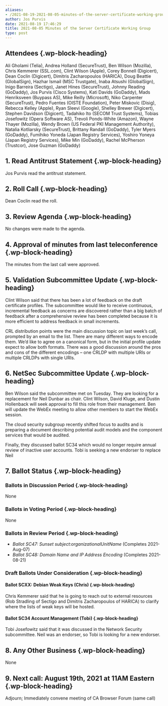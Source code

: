 ```yaml
---
aliases:
- /2021-08-19-2021-08-05-minutes-of-the-server-certificate-working-group/
author: Jos Purvis
date: 2021-08-19 17:46:29
title: 2021-08-05 Minutes of the Server Certificate Working Group
type: post
---
```


## Attendees {.wp-block-heading}

Ali Gholami (Telia), Andrea Holland (SecureTrust), Ben Wilson (Mozilla), Chris Kemmerer (SSL.com), Clint Wilson (Apple), Corey Bonnell (Digicert), Dean Coclin (Digicert), Dimitris Zacharopoulos (HARICA), Doug Beattie (GlobalSign), Hazhar Ismail (MSC Trustgate), Inaba Atsushi (GlobalSign), Inigo Barreira (Sectigo), Janet Hines (SecureTrust), Johnny Reading (GoDaddy), Jos Purvis (Cisco Systems), Kati Davids (GoDaddy), Mads Henriksveen (Buypass AS), Mike Reilly (Microsoft), Niko Carpenter (SecureTrust), Pedro Fuentes (OISTE Foundation), Peter Miskovic (Disig), Rebecca Kelley (Apple), Ryan Sleevi (Google), Shelley Brewer (Digicert), Stephen Davidson (Digicert), Tadahiko Ito (SECOM Trust Systems), Tobias Josefowitz (Opera Software AS), Trevoli Ponds-White (Amazon), Wayne Thayer (Mozilla), Wendy Brown (US Federal PKI Management Authority), Natalia Kotliarsky (SecureTrust), Brittany Randall (GoDaddy), Tyler Myers (GoDaddy), Fumihiko Yoneda (Japan Registry Services), Yoshiro Yoneya (Japan Registry Services), Mike Min (GoDaddy), Rachel McPherson (Trustcor), Jose Guzman (GoDaddy)

## 1. Read Antitrust Statement {.wp-block-heading}

Jos Purvis read the antitrust statement.

## 2. Roll Call {.wp-block-heading}

Dean Coclin read the roll.

## 3. Review Agenda {.wp-block-heading}

No changes were made to the agenda.

## 4. Approval of minutes from last teleconference {.wp-block-heading}

The minutes from the last call were approved.

## 5. Validation Subcommittee Update {.wp-block-heading}

Clint Wilson said that there has been a lot of feedback on the draft certificate profiles. The subcommittee would like to receive continuous, incremental feedback as concerns are discovered rather than a big batch of feedback after a comprehensive review has been completed because it is more efficient to address feedback in small increments.

CRL distribution points were the main discussion topic on last week’s call, prompted by an email to the list. There are many different ways to encode them. We’d like to agree on a canonical form, but in the initial profile update expect to allow both formats. There was a good discussion around the pros and cons of the different encodings – one CRLDP with multiple URIs or multiple CRLDPs with single URIs.

## 6. NetSec Subcommittee Update {.wp-block-heading}

Ben Wilson said the subcommittee met on Tuesday. They are looking for a replacement for Neil Dunbar as chair. Clint Wilson, David Kluge, and Dustin Hollenback will seek approval to fill this role from their management. Ben will update the WebEx meeting to allow other members to start the WebEx session.

The cloud security subgroup recently shifted focus to audits and is preparing a document describing potential audit models and the component services that would be audited.

Finally, they discussed ballot SC34 which would no longer require annual review of inactive user accounts. Tobi is seeking a new endorser to replace Neil

## 7. Ballot Status {.wp-block-heading}

### Ballots in Discussion Period {.wp-block-heading}

None

### Ballots in Voting Period {.wp-block-heading}

None

### Ballots in Review Period {.wp-block-heading}

- _Ballot SC47: Sunset subject:organizationalUnitName_ (Completes 2021-Aug-07)
- _Ballot SC48: Domain Name and IP Address Encoding_ (Completes 2021-08-21)

### Draft Ballots Under Consideration {.wp-block-heading}

#### Ballot SCXX: Debian Weak Keys (Chris) {.wp-block-heading}

Chris Kemmerer said that he is going to reach out to external resources (Rob Stradling of Sectigo and Dimitris Zacharopoulos of HARICA) to clarify where the lists of weak keys will be hosted.

#### Ballot SC34 Account Management (Tobi) {.wp-block-heading}

Tobi Josefowitz said that it was discussed in the Network Security subcommittee. Neil was an endorser, so Tobi is looking for a new endorser.

## 8. Any Other Business {.wp-block-heading}

None

## 9. Next call: August 19th, 2021 at 11AM Eastern {.wp-block-heading}

Adjourn; Immediately convene meeting of CA Browser Forum (same call)